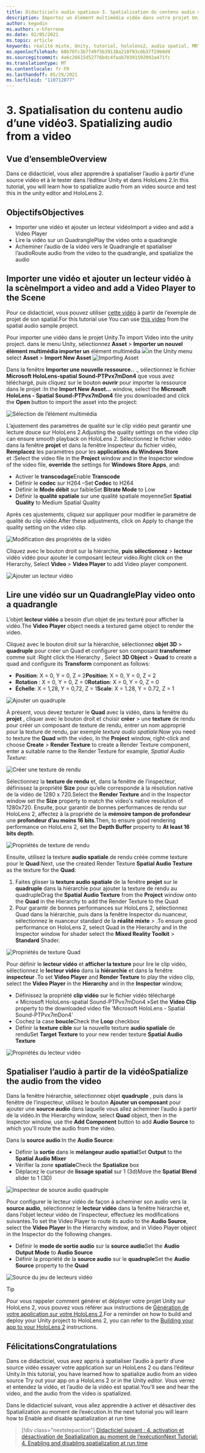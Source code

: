 ```yaml
---
title: Didacticiels audio spatiaux-3. Spatialisation du contenu audio d’une vidéo
description: Importez un élément multimédia vidéo dans votre projet Unity et spatialez l’audio de la vidéo.
author: kegodin
ms.author: v-hferrone
ms.date: 02/05/2021
ms.topic: article
keywords: réalité mixte, Unity, tutorial, hololens2, audio spatial, MRTK, boîte à outils de réalité mixte, UWP, Windows 10, HRTF, fonction de transfert liée aux têtes, réverbération, Microsoft Spatializer, importation de vidéos, lecteur vidéo
ms.openlocfilehash: 60b70fc3b7f49f5b39138a218f93c0b37f29b9d9
ms.sourcegitcommit: 4a6c26615d52776bdc4faab70391592092a471fc
ms.translationtype: MT
ms.contentlocale: fr-FR
ms.lasthandoff: 05/29/2021
ms.locfileid: "110712877"
---
```

# <a name="3-spatializing-audio-from-a-video"></a><span data-ttu-id="666a7-105">3. Spatialisation du contenu audio d’une vidéo</span><span class="sxs-lookup"><span data-stu-id="666a7-105">3. Spatializing audio from a video</span></span>

## <a name="overview"></a><span data-ttu-id="666a7-106">Vue d’ensemble</span><span class="sxs-lookup"><span data-stu-id="666a7-106">Overview</span></span>

<span data-ttu-id="666a7-107">Dans ce didacticiel, vous allez apprendre à spatialiser l’audio à partir d’une source vidéo et à le tester dans l’éditeur Unity et dans HoloLens 2.</span><span class="sxs-lookup"><span data-stu-id="666a7-107">In this tutorial, you will learn how to spatialize audio from an video source and test this in the unity editor and HoloLens 2.</span></span>

## <a name="objectives"></a><span data-ttu-id="666a7-108">Objectifs</span><span class="sxs-lookup"><span data-stu-id="666a7-108">Objectives</span></span>

* <span data-ttu-id="666a7-109">Importer une vidéo et ajouter un lecteur vidéo</span><span class="sxs-lookup"><span data-stu-id="666a7-109">Import a video and add a Video Player</span></span>
* <span data-ttu-id="666a7-110">Lire la vidéo sur un Quadrangle</span><span class="sxs-lookup"><span data-stu-id="666a7-110">Play the video onto a quadrangle</span></span>
* <span data-ttu-id="666a7-111">Acheminer l’audio de la vidéo vers le Quadrangle et spatialiser l’audio</span><span class="sxs-lookup"><span data-stu-id="666a7-111">Route audio from the video to the quadrangle, and spatialize the audio</span></span>

## <a name="import-a-video-and-add-a-video-player-to-the-scene"></a><span data-ttu-id="666a7-112">Importer une vidéo et ajouter un lecteur vidéo à la scène</span><span class="sxs-lookup"><span data-stu-id="666a7-112">Import a video and add a Video Player to the Scene</span></span>

<span data-ttu-id="666a7-113">Pour ce didacticiel, vous pouvez utiliser [cette vidéo](https://github.com/microsoft/spatialaudio-unity/blob/develop/Samples/MicrosoftSpatializerSample/Assets/Microsoft%20HoloLens%20-%20Spatial%20Sound-PTPvx7mDon4.mp4?raw=true) à partir de l’exemple de projet de son spatial.</span><span class="sxs-lookup"><span data-stu-id="666a7-113">For this tutorial use You can use [this video](https://github.com/microsoft/spatialaudio-unity/blob/develop/Samples/MicrosoftSpatializerSample/Assets/Microsoft%20HoloLens%20-%20Spatial%20Sound-PTPvx7mDon4.mp4?raw=true) from the spatial audio sample project.</span></span>

<span data-ttu-id="666a7-114">Pour importer une vidéo dans le projet Unity.</span><span class="sxs-lookup"><span data-stu-id="666a7-114">To import Video into the unity project.</span></span> <span data-ttu-id="666a7-115">dans le menu Unity, sélectionnez **Asset**  >  **Importer un nouvel élément multimédia importer un** 
 élément multimédia ![](images/spatial-audio/spatial-audio-03-section1-step1-1.PNG)</span><span class="sxs-lookup"><span data-stu-id="666a7-115">in the Unity menu select **Asset** > **Import New Asset**
![Importing Asset](images/spatial-audio/spatial-audio-03-section1-step1-1.PNG)</span></span>

<span data-ttu-id="666a7-116">Dans la fenêtre **Importer une nouvelle ressource..** ., sélectionnez le fichier **Microsoft HoloLens-spatial Sound-PTPvx7mDon4** que vous avez téléchargé, puis cliquez sur le bouton **ouvrir** pour importer la ressource dans le projet :</span><span class="sxs-lookup"><span data-stu-id="666a7-116">In the **Import New Asset...** window, select the **Microsoft HoloLens - Spatial Sound-PTPvx7mDon4** file you downloaded and click the **Open** button to import the asset into the project:</span></span>

![Sélection de l’élément multimédia](images/spatial-audio/spatial-audio-03-section1-step1-2.PNG)

<span data-ttu-id="666a7-118">L’ajustement des paramètres de qualité sur le clip vidéo peut garantir une lecture douce sur HoloLens 2.</span><span class="sxs-lookup"><span data-stu-id="666a7-118">Adjusting the quality settings on the video clip can ensure smooth playback on HoloLens 2.</span></span> <span data-ttu-id="666a7-119">Sélectionnez le fichier vidéo dans la fenêtre **projet** et dans la fenêtre Inspecteur du fichier vidéo, **Remplacez** les paramètres pour les **applications du Windows Store** et :</span><span class="sxs-lookup"><span data-stu-id="666a7-119">Select the video file in the **Project** window and in the Inspector window of the video file, **override** the settings for **Windows Store Apps**, and:</span></span>

* <span data-ttu-id="666a7-120">Activer le **transcodage**</span><span class="sxs-lookup"><span data-stu-id="666a7-120">Enable **Transcode**</span></span>
* <span data-ttu-id="666a7-121">Définir le **codec** sur H264 –</span><span class="sxs-lookup"><span data-stu-id="666a7-121">Set **Codec** to H264</span></span>
* <span data-ttu-id="666a7-122">Définir le **Mode débit** sur faible</span><span class="sxs-lookup"><span data-stu-id="666a7-122">Set **Bitrate Mode** to Low</span></span>
* <span data-ttu-id="666a7-123">Définir la **qualité spatiale** sur une qualité spatiale moyenne</span><span class="sxs-lookup"><span data-stu-id="666a7-123">Set **Spatial Quality** to Medium Spatial Quality</span></span>

<span data-ttu-id="666a7-124">Après ces ajustements, cliquez sur appliquer pour modifier le paramètre de qualité du clip vidéo.</span><span class="sxs-lookup"><span data-stu-id="666a7-124">After these adjustments, click on Apply to change the quality setting on the video clip.</span></span>

![Modification des propriétés de la vidéo](images/spatial-audio/spatial-audio-03-section1-step1-3.PNG)

<span data-ttu-id="666a7-126">Cliquez avec le bouton droit sur la hiérarchie, **puis sélectionnez**  >  **lecteur** vidéo vidéo pour ajouter le composant lecteur vidéo.</span><span class="sxs-lookup"><span data-stu-id="666a7-126">Right click on the Hierarchy, Select **Video** > **Video Player** to add Video player component.</span></span>

![Ajouter un lecteur vidéo](images/spatial-audio/spatial-audio-03-section1-step1-4.PNG)

## <a name="play-video-onto-a-quadrangle"></a><span data-ttu-id="666a7-128">Lire une vidéo sur un Quadrangle</span><span class="sxs-lookup"><span data-stu-id="666a7-128">Play video onto a quadrangle</span></span>

<span data-ttu-id="666a7-129">L’objet **lecteur vidéo** a besoin d’un objet de jeu texturé pour afficher la vidéo.</span><span class="sxs-lookup"><span data-stu-id="666a7-129">The **Video Player** object needs a textured game object to render the video.</span></span>

<span data-ttu-id="666a7-130">Cliquez avec le bouton droit sur la hiérarchie, sélectionnez **objet 3D**  >  **quadruple** pour créer un Quad et configurer son composant **transformer** comme suit :</span><span class="sxs-lookup"><span data-stu-id="666a7-130">Right click the Hierarchy , Select **3D Object** > **Quad** to create a quad and configure its **Transform** component as follows:</span></span>

* <span data-ttu-id="666a7-131">**Position**: X = 0, Y = 0, Z = 2</span><span class="sxs-lookup"><span data-stu-id="666a7-131">**Position**: X = 0, Y = 0, Z = 2</span></span>
* <span data-ttu-id="666a7-132">**Rotation** : X = 0, Y = 0, Z = 0</span><span class="sxs-lookup"><span data-stu-id="666a7-132">**Rotation**: X = 0, Y = 0, Z = 0</span></span>
* <span data-ttu-id="666a7-133">**Échelle**: X = 1,28, Y = 0,72, Z = 1</span><span class="sxs-lookup"><span data-stu-id="666a7-133">**Scale**: X = 1.28, Y = 0.72, Z = 1</span></span>

![Ajouter un quadruple](images/spatial-audio/spatial-audio-03-section2-step1-1.PNG)

<span data-ttu-id="666a7-135">À présent, vous devez texturer le **Quad** avec la vidéo, dans la fenêtre du **projet** , cliquer avec le bouton droit et choisir **créer**  >  une **texture** de rendu pour créer un composant de texture de rendu, entrer un nom approprié pour la texture de rendu, par exemple _texture audio spatiale_:</span><span class="sxs-lookup"><span data-stu-id="666a7-135">Now you need to texture the **Quad** with the video, In the **Project** window, right-click and choose **Create** > **Render Texture** to create a Render Texture component, enter a suitable name to the Render Texture for example, _Spatial Audio Texture_:</span></span>

![Créer une texture de rendu](images/spatial-audio/spatial-audio-03-section2-step1-2.PNG)

<span data-ttu-id="666a7-137">Sélectionnez la **texture de rendu** et, dans la fenêtre de l’inspecteur, définissez la propriété **Size** pour qu’elle corresponde à la résolution native de la vidéo de 1280 x 720.</span><span class="sxs-lookup"><span data-stu-id="666a7-137">Select the **Render Texture** and in the Inspector window set the **Size** property to match the video's native resolution of 1280x720.</span></span> <span data-ttu-id="666a7-138">Ensuite, pour garantir de bonnes performances de rendu sur HoloLens 2, affectez à la propriété de la **mémoire tampon de profondeur** une **profondeur d’au moins 16 bits**.</span><span class="sxs-lookup"><span data-stu-id="666a7-138">Then, to ensure good rendering performance on HoloLens 2, set the **Depth Buffer** property to **At least 16 bits depth**.</span></span>

![Propriétés de texture de rendu](images/spatial-audio/spatial-audio-03-section2-step1-3.PNG)

<span data-ttu-id="666a7-140">Ensuite, utilisez la texture **audio spatiale** de rendu créée comme texture pour le **Quad**:</span><span class="sxs-lookup"><span data-stu-id="666a7-140">Next, use the created Render Texture **Spatial Audio Texture** as the texture for the **Quad**:</span></span>

1. <span data-ttu-id="666a7-141">Faites glisser la **texture audio spatiale** de la fenêtre **projet** sur le **quadruple** dans la hiérarchie pour ajouter la texture de rendu au quadruple</span><span class="sxs-lookup"><span data-stu-id="666a7-141">Drag the **Spatial Audio Texture** from the **Project** window onto the **Quad** in the Hierarchy to add the Render Texture to the Quad</span></span>
2. <span data-ttu-id="666a7-142">Pour garantir de bonnes performances sur HoloLens 2, sélectionnez Quad dans la hiérarchie, puis dans la fenêtre Inspector du nuanceur, sélectionnez le nuanceur standard de la **réalité mixte**  >   .</span><span class="sxs-lookup"><span data-stu-id="666a7-142">To ensure good performance on HoloLens 2, select Quad in the Hierarchy and in the Inspector window for shader select the **Mixed Reality Toolkit** > **Standard** Shader.</span></span>

![Propriétés de texture Quad](images/spatial-audio/spatial-audio-03-section2-step1-4.PNG)

<span data-ttu-id="666a7-144">Pour définir le **lecteur vidéo** et **afficher la texture** pour lire le clip vidéo, sélectionnez le **lecteur vidéo** dans la **hiérarchie** et dans la fenêtre **inspecteur** .</span><span class="sxs-lookup"><span data-stu-id="666a7-144">To set **Video Player** and **Render Texture** to play the video clip, select the **Video Player** in the **Hierarchy** and in the **Inspector** window,</span></span>

* <span data-ttu-id="666a7-145">Définissez la propriété **clip vidéo** sur le fichier vidéo téléchargé « Microsoft HoloLens-spatial Sound-PTPvx7mDon4 »</span><span class="sxs-lookup"><span data-stu-id="666a7-145">Set the **Video Clip** property to the downloaded video file 'Microsoft HoloLens - Spatial Sound-PTPvx7mDon4'</span></span>
* <span data-ttu-id="666a7-146">Cochez la case **boucle**</span><span class="sxs-lookup"><span data-stu-id="666a7-146">Check the **Loop** checkbox</span></span>
* <span data-ttu-id="666a7-147">Définir la **texture cible** sur la nouvelle texture **audio spatiale** de rendu</span><span class="sxs-lookup"><span data-stu-id="666a7-147">Set **Target Texture** to your new render texture **Spatial Audio Texture**</span></span>

![Propriétés du lecteur vidéo](images/spatial-audio/spatial-audio-03-section2-step1-5.PNG)

## <a name="spatialize-the-audio-from-the-video"></a><span data-ttu-id="666a7-149">Spatialiser l’audio à partir de la vidéo</span><span class="sxs-lookup"><span data-stu-id="666a7-149">Spatialize the audio from the video</span></span>

<span data-ttu-id="666a7-150">Dans la fenêtre hiérarchie, sélectionnez objet **quadruple** , puis dans la fenêtre de l’inspecteur, utilisez le bouton **Ajouter un composant** pour ajouter une **source audio** dans laquelle vous allez acheminer l’audio à partir de la vidéo.</span><span class="sxs-lookup"><span data-stu-id="666a7-150">In the Hierarchy window, select **Quad** object, then in the Inspector window, use the **Add Component** button to add **Audio Source** to which you'll route the audio from the video.</span></span>

<span data-ttu-id="666a7-151">Dans la **source audio**:</span><span class="sxs-lookup"><span data-stu-id="666a7-151">In the **Audio Source**:</span></span>

* <span data-ttu-id="666a7-152">Définir la **sortie** dans le **mélangeur audio spatial**</span><span class="sxs-lookup"><span data-stu-id="666a7-152">Set **Output** to the **Spatial Audio Mixer**</span></span>
* <span data-ttu-id="666a7-153">Vérifier la zone **spatiale**</span><span class="sxs-lookup"><span data-stu-id="666a7-153">Check the **Spatialize** box</span></span>
* <span data-ttu-id="666a7-154">Déplacez le curseur de **lissage spatial** sur 1 (3d)</span><span class="sxs-lookup"><span data-stu-id="666a7-154">Move the **Spatial Blend** slider to 1 (3D)</span></span>

![Inspecteur de source audio quadruple](images/spatial-audio/spatial-audio-03-section3-step1-1.PNG)

<span data-ttu-id="666a7-156">Pour configurer le lecteur vidéo de façon à acheminer son audio vers la **source audio**, sélectionnez le **lecteur vidéo** dans la fenêtre hiérarchie et, dans l’objet lecteur vidéo de l’inspecteur, effectuez les modifications suivantes.</span><span class="sxs-lookup"><span data-stu-id="666a7-156">To set the Video Player to route its audio to the **Audio Source**, select the **Video Player** In the Hierarchy window, and in Video Player object in the Inspector do the following changes.</span></span>

* <span data-ttu-id="666a7-157">Définir le **mode de sortie audio** sur la **source audio**</span><span class="sxs-lookup"><span data-stu-id="666a7-157">Set the **Audio Output Mode** to **Audio Source**</span></span>
* <span data-ttu-id="666a7-158">Définir la propriété de la **source audio** sur le **quadruple**</span><span class="sxs-lookup"><span data-stu-id="666a7-158">Set the **Audio Source** property to the **Quad**</span></span>

![Source du jeu de lecteurs vidéo](images/spatial-audio/spatial-audio-03-section3-step1-2.PNG)

> [!TIP]
> <span data-ttu-id="666a7-160">Pour vous rappeler comment générer et déployer votre projet Unity sur HoloLens 2, vous pouvez vous référer aux instructions de [Génération de votre application sur votre HoloLens 2](mr-learning-base-02.md#building-your-application-to-your-hololens-2).</span><span class="sxs-lookup"><span data-stu-id="666a7-160">For a reminder on how to build and deploy your Unity project to HoloLens 2, you can refer to the [Building your app to your HoloLens 2](mr-learning-base-02.md#building-your-application-to-your-hololens-2) instructions.</span></span>

## <a name="congratulations"></a><span data-ttu-id="666a7-161">Félicitations</span><span class="sxs-lookup"><span data-stu-id="666a7-161">Congratulations</span></span>

<span data-ttu-id="666a7-162">Dans ce didacticiel, vous avez appris à spatialiser l’audio à partir d’une source vidéo essayer votre application sur un HoloLens 2 ou dans l’éditeur Unity.</span><span class="sxs-lookup"><span data-stu-id="666a7-162">In this tutorial, you have learned how to spatialize audio from an video source Try out your app on a HoloLens 2 or in the Unity editor.</span></span> <span data-ttu-id="666a7-163">Vous verrez et entendez la vidéo, et l’audio de la vidéo est spatial.</span><span class="sxs-lookup"><span data-stu-id="666a7-163">You'll see and hear the video, and the audio from the video is spatialized.</span></span>

<span data-ttu-id="666a7-164">Dans le didacticiel suivant, vous allez apprendre à activer et désactiver des Spatialization au moment de l’exécution.</span><span class="sxs-lookup"><span data-stu-id="666a7-164">In the next tutorial you will learn how to Enable and disable spatialization at run time</span></span>

> [!div class="nextstepaction"]
> [<span data-ttu-id="666a7-165">Didacticiel suivant : 4. activation et désactivation de Spatialization au moment de l’exécution</span><span class="sxs-lookup"><span data-stu-id="666a7-165">Next Tutorial: 4. Enabling and disabling spatialization at run time</span></span>](unity-spatial-audio-ch4.md)
